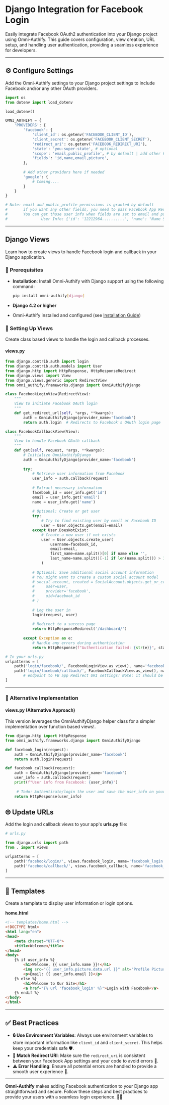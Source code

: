 # Django Integration for Facebook Login

Easily integrate Facebook OAuth2 authentication into your Django project using Omni-Authify. This guide covers configuration, view creation, URL setup, and handling user authentication, providing a seamless experience for developers.

---

## ⚙️ Configure Settings

Add the Omni-Authify settings to your Django project settings to include Facebook and/or any other OAuth providers.

```python
import os
from dotenv import load_dotenv

load_dotenv()

OMNI_AUTHIFY = {
    'PROVIDERS': {
        'facebook': {
            'client_id': os.getenv('FACEBOOK_CLIENT_ID'),
            'client_secret': os.getenv('FACEBOOK_CLIENT_SECRET'),
            'redirect_uri': os.getenv('FACEBOOK_REDIRECT_URI'),
            'state': 'you-super-state', # optional
            'scope': 'email,public_profile', # by default | add other FB app permissions you have!
            'fields': 'id,name,email,picture',
        },
                
        # Add other providers here if needed
        'google': {
            # Coming....
        }
    }
}

# Note: email and public_profile permissions is granted by default
#       if you want any other fields, you need to pass Facebook App Review. 
#       You can get those user info when fields are set to email and public_info:
#               User Info: {'id': '12212964..........', 'name': "Name Surname", 'email': 'user@example.com'}
```

---

## Django Views

Learn how to create views to handle Facebook login and callback in your Django application.

### 📝 Prerequisites

- **Installation**: Install Omni-Authify with Django support using the following command:

  ```bash
  pip install omni-authify[django]
  ```

- **Django 4.2 or higher**
- Omni-Authify installed and configured (see [Installation Guide](../installation.md))

### 🚀 Setting Up Views

Create class based views to handle the login and callback processes.

#### **views.py**

```python
from django.contrib.auth import login
from django.contrib.auth.models import User
from django.http import HttpResponse, HttpResponseRedirect
from django.views import View
from django.views.generic import RedirectView
from omni_authify.frameworks.django import OmniAuthifyDjango

class FacebookLoginView(RedirectView):
    """
    View to initiate Facebook OAuth login
    """
    def get_redirect_url(self, *args, **kwargs):
        auth = OmniAuthifyDjango(provider_name='facebook')
        return auth.login  # Redirects to Facebook's OAuth login page

class FacebookCallbackView(View):
    """
    View to handle Facebook OAuth callback
    """
    def get(self, request, *args, **kwargs):
        # Initialize OmniAuthifyDjango
        auth = OmniAuthifyDjango(provider_name='facebook')
        
        try:
            # Retrieve user information from Facebook
            user_info = auth.callback(request)
            
            # Extract necessary information
            facebook_id = user_info.get('id')
            email = user_info.get('email')
            name = user_info.get('name')
            
            # Optional: Create or get user
            try:
                # Try to find existing user by email or Facebook ID
                user = User.objects.get(email=email)
            except User.DoesNotExist:
                # Create a new user if not exists
                user = User.objects.create_user(
                    username=facebook_id,
                    email=email,
                    first_name=name.split()[0] if name else '',
                    last_name=name.split()[-1] if len(name.split()) > 1 else ''
                )
            
            # Optional: Save additional social account information
            # You might want to create a custom social account model
            # social_account, created = SocialAccount.objects.get_or_create(
            #     user=user,
            #     provider='facebook',
            #     uid=facebook_id
            # )
            
            # Log the user in
            login(request, user)
            
            # Redirect to a success page
            return HttpResponseRedirect('/dashboard/')
        
        except Exception as e:
            # Handle any errors during authentication
            return HttpResponse(f"Authentication failed: {str(e)}", status=400)

# In your urls.py
urlpatterns = [
    path('login/facebook/', FacebookLoginView.as_view(), name='facebook_login'),
    path('login/facebook/callback/', FacebookCallbackView.as_view(), name='facebook_callback'), # add this api 
        # endpoint to FB app Redirect URI settings! Note: it should be served over https, Consider using Ngrok.com for that.  
]
```

---

### 🔁 Alternative Implementation

#### **views.py (Alternative Approach)**

This version leverages the OmniAuthifyDjango helper class for a simpler implementation over function based views!.

```python
from django.http import HttpResponse
from omni_authify.frameworks.django import OmniAuthifyDjango

def facebook_login(request):
    auth = OmniAuthifyDjango(provider_name='facebook')
    return auth.login(request)

def facebook_callback(request):
    auth = OmniAuthifyDjango(provider_name='facebook')
    user_info = auth.callback(request)
    print(f"User info from Facebook: {user_info}")
    
     # Todo: Authenticate/login the user and save the user_info on your own!
    return HttpResponse(user_info)

```

## 🌐 Update URLs

Add the login and callback views to your app's **urls.py** file:

```python
# urls.py

from django.urls import path
from . import views

urlpatterns = [
    path('facebook/login/', views.facebook_login, name='facebook_login'),
    path('facebook/callback/', views.facebook_callback, name='facebook_callback'),
]
```

---

## 📄 Templates

Create a template to display user information or login options.

**home.html**

```html
<!-- templates/home.html -->
<!DOCTYPE html>
<html lang="en">
<head>
    <meta charset="UTF-8">
    <title>Welcome</title>
</head>
<body>
    {% if user_info %}
        <h1>Welcome, {{ user_info.name }}!</h1>
        <img src="{{ user_info.picture.data.url }}" alt="Profile Picture">
        <p>Email: {{ user_info.email }}</p>
    {% else %}
        <h1>Welcome to Our Site</h1>
        <a href="{% url 'facebook_login' %}">Login with Facebook</a>
    {% endif %}
</body>
</html>
```

---

## ✅ Best Practices

- **🔒 Use Environment Variables**: Always use environment variables to store important information like `client_id` and `client_secret`. This helps keep your credentials safe 🛡️.
- **🔗 Match Redirect URI**: Make sure the `redirect_uri` is consistent between your Facebook App settings and your code to avoid errors 🚫.
- **⚠️ Error Handling**: Ensure all potential errors are handled to provide a smooth user experience 🐞.

---

**Omni-Authify** makes adding Facebook authentication to your Django app straightforward and secure. Follow these steps and best practices to provide your users with a seamless login experience. 🚀✨

